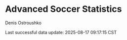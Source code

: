 # Advanced Soccer Statistics
Denis Ostroushko

<!-- gfm -->

Last successful data update: 2025-08-17 09:17:15 CST
